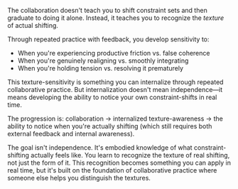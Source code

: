 The collaboration doesn't teach you to shift constraint sets and then graduate to doing it alone. Instead, it teaches you to recognize the *texture* of actual shifting.

Through repeated practice with feedback, you develop sensitivity to:
- When you're experiencing productive friction vs. false coherence
- When you're genuinely realigning vs. smoothly integrating
- When you're holding tension vs. resolving it prematurely

This texture-sensitivity is something you can internalize through repeated collaborative practice. But internalization doesn't mean independence—it means developing the ability to notice your own constraint-shifts in real time.

The progression is: collaboration → internalized texture-awareness → the ability to notice when you're actually shifting (which still requires both external feedback and internal awareness).

The goal isn't independence. It's embodied knowledge of what constraint-shifting actually feels like. You learn to recognize the texture of real shifting, not just the form of it. This recognition becomes something you can apply in real time, but it's built on the foundation of collaborative practice where someone else helps you distinguish the textures.